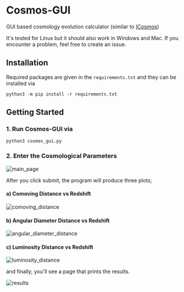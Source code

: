 # Cosmos-GUI

GUI based cosmology evolution calculator (similar to [ICosmos](http://www.icosmos.co.uk/index.html))

It's tested for Linux but it should also work in Windows and Mac. If you encounter a problem, feel free to create an issue.

## Installation

Required packages are given in the `requirements.txt` and they can be installed via

    python3 -m pip install -r requirements.txt

## Getting Started

### 1. Run Cosmos-GUI via

    python3 cosmos_gui.py

### 2. Enter the Cosmological Parameters

![main_page](https://user-images.githubusercontent.com/45866787/189471183-167463a0-c1b2-4a4f-bc87-da400f8399e0.png)

After you click submit, the program will produce three plots;

#### a) Comoving Distance vs Redshift

![comoving_distance](https://user-images.githubusercontent.com/45866787/189471185-7432d037-3c1e-47bc-a4e0-c0c470cf538b.png)

#### b) Angular Diameter Distance vs Redshift

![angular_diameter_distance](https://user-images.githubusercontent.com/45866787/189471190-2db78722-2119-47e7-ad2b-c08789d04d23.png)

#### c) Luminosity Distance vs Redshift

![luminosity_distance](https://user-images.githubusercontent.com/45866787/189471196-166f8379-a91a-4dfb-b5ac-88a0d8a1ad14.png)

and finally, you'll see a page that prints the results.

![results](https://user-images.githubusercontent.com/45866787/189471198-26bed840-cbd4-41b1-81d7-845a849f10c0.png)
